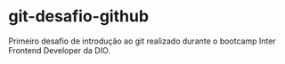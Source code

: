 # git-desafio-github
Primeiro desafio de introdução ao git realizado durante o bootcamp Inter Frontend Developer da DIO.

